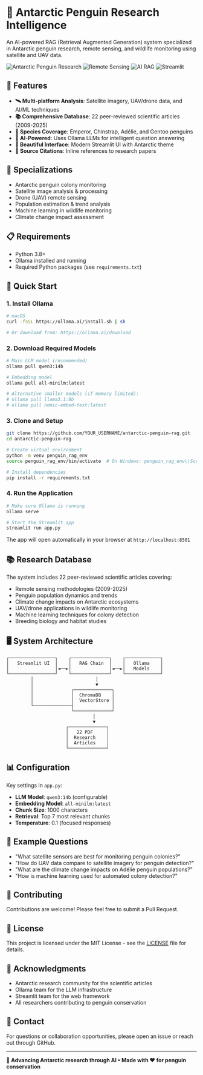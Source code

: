 # 🐧 Antarctic Penguin Research Intelligence

An AI-powered RAG (Retrieval Augmented Generation) system specialized in Antarctic penguin research, remote sensing, and wildlife monitoring using satellite and UAV data.

![Antarctic Penguin Research](https://img.shields.io/badge/Antarctic-Research-blue)
![Remote Sensing](https://img.shields.io/badge/Remote-Sensing-green)
![AI RAG](https://img.shields.io/badge/AI-RAG-orange)
![Streamlit](https://img.shields.io/badge/Streamlit-App-red)

## 🌟 Features

- **🛰️ Multi-platform Analysis**: Satellite imagery, UAV/drone data, and AI/ML techniques
- **📚 Comprehensive Database**: 22 peer-reviewed scientific articles (2009-2025)
- **🐧 Species Coverage**: Emperor, Chinstrap, Adélie, and Gentoo penguins
- **🤖 AI-Powered**: Uses Ollama LLMs for intelligent question answering
- **🎨 Beautiful Interface**: Modern Streamlit UI with Antarctic theme
- **📖 Source Citations**: Inline references to research papers

## 🔬 Specializations

- Antarctic penguin colony monitoring
- Satellite image analysis & processing
- Drone (UAV) remote sensing
- Population estimation & trend analysis
- Machine learning in wildlife monitoring
- Climate change impact assessment

## 📋 Requirements

- Python 3.8+
- Ollama installed and running
- Required Python packages (see `requirements.txt`)

## 🚀 Quick Start

### 1. Install Ollama
```bash
# macOS
curl -fsSL https://ollama.ai/install.sh | sh

# Or download from: https://ollama.ai/download
```

### 2. Download Required Models
```bash
# Main LLM model (recommended)
ollama pull qwen3:14b

# Embedding model
ollama pull all-minilm:latest

# Alternative smaller models (if memory limited):
# ollama pull llama3.1:8b
# ollama pull nomic-embed-text:latest
```

### 3. Clone and Setup
```bash
git clone https://github.com/YOUR_USERNAME/antarctic-penguin-rag.git
cd antarctic-penguin-rag

# Create virtual environment
python -m venv penguin_rag_env
source penguin_rag_env/bin/activate  # On Windows: penguin_rag_env\\Scripts\\activate

# Install dependencies
pip install -r requirements.txt
```

### 4. Run the Application
```bash
# Make sure Ollama is running
ollama serve

# Start the Streamlit app
streamlit run app.py
```

The app will open automatically in your browser at `http://localhost:8501`

## 📚 Research Database

The system includes 22 peer-reviewed scientific articles covering:

- Remote sensing methodologies (2009-2025)
- Penguin population dynamics and trends
- Climate change impacts on Antarctic ecosystems
- UAV/drone applications in wildlife monitoring
- Machine learning techniques for colony detection
- Breeding biology and habitat studies

## 🖥️ System Architecture

```
┌─────────────────┐    ┌──────────────┐    ┌─────────────┐
│   Streamlit UI  │    │   RAG Chain  │    │   Ollama    │
│                 │◄──►│              │◄──►│   Models    │
└─────────────────┘    └──────────────┘    └─────────────┘
         │                       │
         │                       ▼
         │              ┌──────────────┐
         │              │  ChromaDB    │
         │              │  VectorStore │
         └──────────────┤              │
                        └──────────────┘
                                │
                                ▼
                      ┌──────────────┐
                      │   22 PDF     │
                      │  Research    │
                      │  Articles    │
                      └──────────────┘
```

## 📊 Configuration

Key settings in `app.py`:
- **LLM Model**: `qwen3:14b` (configurable)
- **Embedding Model**: `all-minilm:latest`
- **Chunk Size**: 1000 characters
- **Retrieval**: Top 7 most relevant chunks
- **Temperature**: 0.1 (focused responses)

## 🎯 Example Questions

- "What satellite sensors are best for monitoring penguin colonies?"
- "How do UAV data compare to satellite imagery for penguin detection?"
- "What are the climate change impacts on Adélie penguin populations?"
- "How is machine learning used for automated colony detection?"

## 🤝 Contributing

Contributions are welcome! Please feel free to submit a Pull Request.

## 📄 License

This project is licensed under the MIT License - see the [LICENSE](LICENSE) file for details.

## 🙏 Acknowledgments

- Antarctic research community for the scientific articles
- Ollama team for the LLM infrastructure
- Streamlit team for the web framework
- All researchers contributing to penguin conservation

## 📧 Contact

For questions or collaboration opportunities, please open an issue or reach out through GitHub.

---

**🐧 Advancing Antarctic research through AI • Made with ❤️ for penguin conservation**